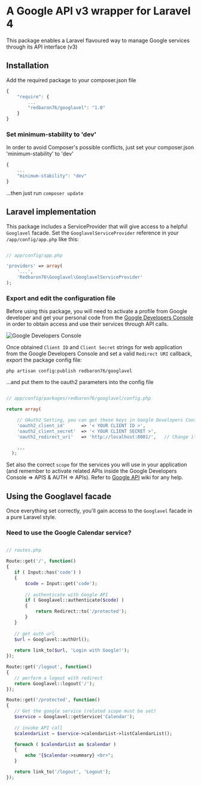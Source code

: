 # A Google API v3 wrapper for Laravel 4

This package enables a Laravel flavoured way to manage Google services through its API interface (v3)

## Installation

Add the required package to your composer.json file

```js
{
    "require": {
    	...
		"redbaron76/googlavel": "1.0"
	}
}
```

### Set minimum-stability to 'dev'

In order to avoid Composer's possible conflicts, just set your composer.json 'minimum-stability' to 'dev'

```js
{
	...
    "minimum-stability": "dev"
}
```

...then just run `composer update`

## Laravel implementation

This package includes a ServiceProvider that will give access to a helpful `Googlavel` facade.
Set the `GooglavelServiceProvider` reference in your `/app/config/app.php` like this:

```php

// app/config/app.php

'providers' => array(
    '...',
    'Redbaron76\Googlavel\GooglavelServiceProvider'
);
```

### Export and edit the configuration file

Before using this package, you will need to activate a profile from Google developer and get your personal code from the [Google Developers Console](https://console.developers.google.com/) in order to obtain access and use their services through API calls.

![Google Developers Console](https://cloud.githubusercontent.com/assets/1061849/4231642/b444bf26-3993-11e4-8230-db84b4008496.jpg)

Once obtained `Client ID` and `Client Secret` strings for web application from the Google Developers Console and set a valid `Redirect URI` callback, export the package config file:

`php artisan config:publish redbaron76/googlavel`

...and put them to the oauth2 parameters into the config file

```php

// app/config/packages/redbaron76/googlavel/config.php

return array(

    // OAuth2 Setting, you can get these keys in Google Developers Console
    'oauth2_client_id'      => '< YOUR CLIENT ID >',
    'oauth2_client_secret'  => '< YOUR CLIENT SECRET >',
    'oauth2_redirect_uri'   => 'http://localhost:8081/',   // Change it according to your needs

    ...
  );
```

Set also the correct `scope` for the services you will use in your application (and remember to activate related APIs inside the Google Developers Console => APIS & AUTH => APIs). Refer to [Google API](https://developers.google.com/google-apps/app-apis) wiki for any help.

## Using the Googlavel facade

Once everything set correctly, you'll gain access to the `Googlavel` facade in a pure Laravel style.

### Need to use the Google Calendar service?

 ```php

// routes.php

Route::get('/', function()
{
	if ( Input::has('code') )
	{
		$code = Input::get('code');
		
		// authenticate with Google API
		if ( Googlavel::authenticate($code) )
		{
			return Redirect::to('/protected');
		}
	}
	
	// get auth url
	$url = Googlavel::authUrl();
	
	return link_to($url, 'Login with Google!');
});

Route::get('/logout', function()
{
	// perform a logout with redirect
	return Googlavel::logout('/');
});

Route::get('/protected', function()
{
	// Get the google service (related scope must be set)
	$service = Googlavel::getService('Calendar');
	
	// invoke API call
	$calendarList = $service->calendarList->listCalendarList();

	foreach ( $calendarList as $calendar )
	{
		echo "{$calendar->summary} <br>";
	}

	return link_to('/logout', 'Logout');
});

 ```